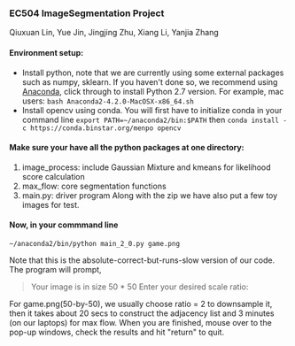 ### EC504 ImageSegmentation Project

Qiuxuan Lin, Yue Jin, Jingjing Zhu, Xiang Li, Yanjia Zhang

#### Environment setup:
* Install python, note that we are currently using some external packages such as numpy, sklearn.
 If you haven't done so, we recommend using [Anaconda](https://www.continuum.io/downloads), click through to install Python 2.7 version. For example, mac users:
 `bash Anaconda2-4.2.0-MacOSX-x86_64.sh `
* Install opencv using conda. You will first have to initialize conda in your command line
`export PATH=~/anaconda2/bin:$PATH`
then
`conda install -c https://conda.binstar.org/menpo opencv`

#### Make sure your have all the python packages at one directory:
1. image_process: include Gaussian Mixture and kmeans for likelihood score calculation
2. max_flow: core segmentation functions
3. main.py: driver program
Along with the zip we have also put a few toy images for test.

#### Now, in your commmand line
`~/anaconda2/bin/python main_2_0.py game.png`

Note that this is the absolute-correct-but-runs-slow version of our code. The program will prompt,
> Your image is in size 50 * 50
> Enter your desired scale ratio:

For game.png(50-by-50), we usually choose ratio = 2 to downsample it, then it takes about 20 secs to construct the adjacency list and 3 minutes (on our laptops) for max flow. When you are finished, mouse over to the pop-up windows, check the results and hit "return" to quit.

